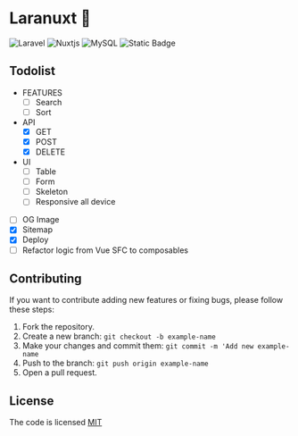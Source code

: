 # Laranuxt 🚀

![Laravel](https://img.shields.io/badge/Laravel-%23FF2D20.svg?logo=Laravel&logoColor=white)
![Nuxtjs](https://img.shields.io/badge/Nuxt-002E3B?logo=nuxtdotjs&logoColor=#00DC82)
![MySQL](https://img.shields.io/badge/MySQL-4479A1.svg?logo=MySQL&logoColor=white)
![Static Badge](https://img.shields.io/badge/license-MIT-brightgreen?label=LICENSE)

## Todolist

- FEATURES
  - [ ] Search
  - [ ] Sort
- API
  - [x] GET
  - [x] POST
  - [x] DELETE
- UI
  - [ ] Table
  - [ ] Form
  - [ ] Skeleton
  - [ ] Responsive all device
- [ ] OG Image
- [x] Sitemap
- [x] Deploy
- [ ] Refactor logic from Vue SFC to composables

## Contributing

If you want to contribute adding new features or fixing bugs, please follow these steps:

1. Fork the repository.
2. Create a new branch: `git checkout -b example-name`
3. Make your changes and commit them: `git commit -m 'Add new example-name`
4. Push to the branch: `git push origin example-name`
5. Open a pull request.

## License

The code is licensed [MIT](LICENSE)
